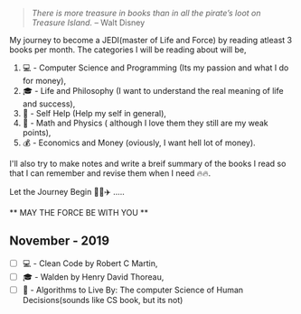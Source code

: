 > *There is more treasure in books than in all the pirate’s loot on Treasure Island.* – Walt Disney

My journey to become a JEDI(master of Life and Force) by reading atleast 3 books per month. The categories I will be reading about will be,

1) :computer: - Computer Science and Programming (Its my passion and what I do for money),
2) :mortar_board: - Life and Philosophy (I want to understand the real meaning of life and success),
3) :boy: - Self Help (Help my self in general),
4) :triangular_ruler: - Math and Physics ( although I love them they still are my weak points),
5) :moneybag: - Economics and Money (oviously, I want hell lot of money).


I'll also try to make notes and write a breif summary of the books I read so that I can remember and revise them when I need :fire::fire:.

Let the Journey Begin :rocket::sailboat::airplane: ..... 

** MAY THE FORCE BE WITH YOU **

## November - 2019

- [ ] :computer: - Clean Code by Robert C Martin,
- [ ] :mortar_board: - Walden by Henry David Thoreau,
- [ ] :boy: - Algorithms to Live By: The computer Science of Human Decisions(sounds like CS book, but its not)
